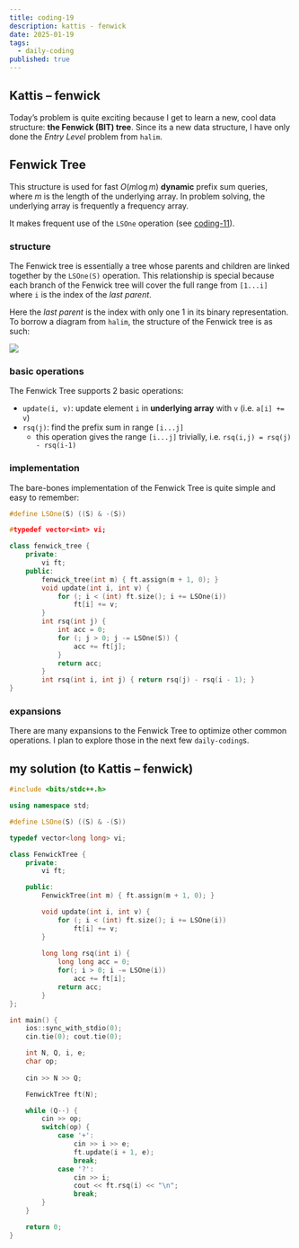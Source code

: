```yaml
---
title: coding-19
description: kattis - fenwick
date: 2025-01-19
tags:
  - daily-coding
published: true
---
```

## Kattis – fenwick
Today’s problem is quite exciting because I get to learn a new, cool data structure: **the Fenwick (BIT) tree**. Since its a new data structure, I have only done the *Entry Level* problem from `halim`.
## Fenwick Tree
This structure is used for fast $O(m\log m)$ **dynamic** prefix sum queries, where $m$ is the length of the underlying array. In problem solving, the underlying array is frequently a frequency array.

It makes frequent use of the `LSOne` operation (see [coding-11](/posts/coding-11)).
### structure
The Fenwick tree is essentially a tree whose parents and children are linked together by the `LSOne(S)` operation. This relationship is special because each branch of the Fenwick tree will cover the full range from `[1...i]` where `i` is the index of the *last parent*.

Here the *last parent* is the index with only one 1 in its binary representation. To borrow a diagram from `halim`, the structure of the Fenwick tree is as such:

![](/images/fenwick.png)
### basic operations
The Fenwick Tree supports 2 basic operations:
- `update(i, v)`: update element `i` in **underlying array** with `v` (i.e. `a[i] += v`)
- `rsq(j)`: find the prefix sum in range `[i...j]`
	- this operation gives the range `[i...j]` trivially, i.e. `rsq(i,j) = rsq(j) - rsq(i-1)`
### implementation
The bare-bones implementation of the Fenwick Tree is quite simple and easy to remember:
```cpp
#define LSOne(S) ((S) & -(S))

#typedef vector<int> vi;

class fenwick_tree {
	private:
		vi ft;
	public:
		fenwick_tree(int m) { ft.assign(m + 1, 0); }
		void update(int i, int v) {
			for (; i < (int) ft.size(); i += LSOne(i))
				ft[i] += v;
		}
		int rsq(int j) {
			int acc = 0;
			for (; j > 0; j -= LSOne(S)) {
				acc += ft[j];
			}
			return acc;
		}
		int rsq(int i, int j) { return rsq(j) - rsq(i - 1); }
}
```
### expansions
There are many expansions to the Fenwick Tree to optimize other common operations. I plan to explore those in the next few `daily-coding`s.
## my solution (to Kattis – fenwick)
```cpp
#include <bits/stdc++.h>

using namespace std;

#define LSOne(S) ((S) & -(S))

typedef vector<long long> vi;

class FenwickTree {
    private:
        vi ft;

    public:
        FenwickTree(int m) { ft.assign(m + 1, 0); }

        void update(int i, int v) {
            for (; i < (int) ft.size(); i += LSOne(i))
                ft[i] += v;
        }
        
        long long rsq(int i) {
            long long acc = 0;
            for(; i > 0; i -= LSOne(i))
                acc += ft[i];
            return acc;
        }
};

int main() {
    ios::sync_with_stdio(0);
    cin.tie(0); cout.tie(0);

    int N, Q, i, e;
    char op;
    
    cin >> N >> Q;

    FenwickTree ft(N);

    while (Q--) {
        cin >> op;
        switch(op) {
            case '+':
                cin >> i >> e;
                ft.update(i + 1, e);
                break;
            case '?':
                cin >> i;
                cout << ft.rsq(i) << "\n";
                break;
        }
    }

    return 0;
}
```
